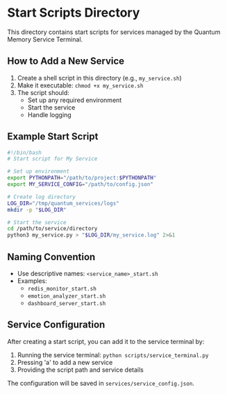 # Start Scripts Directory

This directory contains start scripts for services managed by the Quantum Memory Service Terminal.

## How to Add a New Service

1. Create a shell script in this directory (e.g., `my_service.sh`)
2. Make it executable: `chmod +x my_service.sh`
3. The script should:
   - Set up any required environment
   - Start the service
   - Handle logging

## Example Start Script

```bash
#!/bin/bash
# Start script for My Service

# Set up environment
export PYTHONPATH="/path/to/project:$PYTHONPATH"
export MY_SERVICE_CONFIG="/path/to/config.json"

# Create log directory
LOG_DIR="/tmp/quantum_services/logs"
mkdir -p "$LOG_DIR"

# Start the service
cd /path/to/service/directory
python3 my_service.py > "$LOG_DIR/my_service.log" 2>&1
```

## Naming Convention

- Use descriptive names: `<service_name>_start.sh`
- Examples:
  - `redis_monitor_start.sh`
  - `emotion_analyzer_start.sh`
  - `dashboard_server_start.sh`

## Service Configuration

After creating a start script, you can add it to the service terminal by:

1. Running the service terminal: `python scripts/service_terminal.py`
2. Pressing 'a' to add a new service
3. Providing the script path and service details

The configuration will be saved in `services/service_config.json`.
